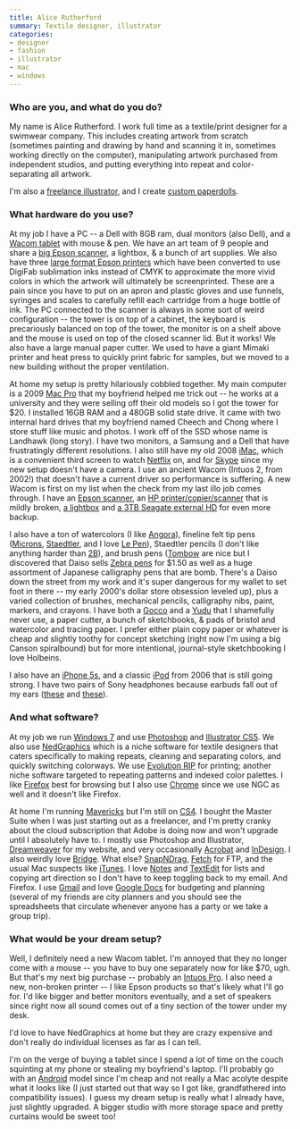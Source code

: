 ```yaml
---
title: Alice Rutherford
summary: Textile designer, illustrator
categories:
- designer
- fashion
- illustrator
- mac
- windows
---
```


### Who are you, and what do you do?

My name is Alice Rutherford. I work full time as a textile/print designer for a swimwear company. This includes creating artwork from scratch (sometimes painting and drawing by hand and scanning it in, sometimes working directly on the computer), manipulating artwork purchased from independent studios, and putting everything into repeat and color-separating all artwork.

I'm also a [freelance illustrator](http://alicerutherford.com/ "Alice's website."), and I create [custom paperdolls](http://etsy.com/shop/alicke/ "Alice's Etsy store.").

### What hardware do you use?

At my job I have a PC -- a Dell with 8GB ram, dual monitors (also Dell), and a [Wacom tablet][intuos] with mouse & pen. We have an art team of 9 people and share a [big Epson scanner][expression-11000xl], a lightbox, & a bunch of art supplies. We also have three [large format Epson printers][stylus-pro-7890] which have been converted to use DigiFab sublimation inks instead of CMYK to approximate the more vivid colors in which the artwork will ultimately be screenprinted. These are a pain since you have to put on an apron and plastic gloves and use funnels, syringes and scales to carefully refill each cartridge from a huge bottle of ink. The PC connected to the scanner is always in some sort of weird configuration -- the tower is on top of a cabinet, the keyboard is precariously balanced on top of the tower, the monitor is on a shelf above and the mouse is used on top of the closed scanner lid. But it works! We also have a large manual paper cutter. We used to have a giant Mimaki printer and heat press to quickly print fabric for samples, but we moved to a new building without the proper ventilation.

At home my setup is pretty hilariously cobbled together. My main computer is a 2009 [Mac Pro][mac-pro] that my boyfriend helped me trick out -- he works at a university and they were selling off their old models so I got the tower for $20. I installed 16GB RAM and a 480GB solid state drive. It came with two internal hard drives that my boyfriend named Cheech and Chong where I store stuff like music and photos. I work off of the SSD whose name is Landhawk (long story). I have two monitors, a Samsung and a Dell that have frustratingly different resolutions. I also still have my old 2008 [iMac][], which is a convenient third screen to watch [Netflix][] on, and for [Skype][] since my new setup doesn't have a camera. I use an ancient Wacom (Intuos 2, from 2002!) that doesn't have a current driver so performance is suffering. A new Wacom is first on my list when the check from my last illo job comes through. I have an [Epson scanner][perfection-4490-photo-scanner], an [HP printer/copier/scanner][deskjet-f380] that is mildly broken, [a lightbox][lightracer] and [a 3TB Seagate external HD][backup-plus] for even more backup.

I also have a ton of watercolors (I like [Angora][]), fineline felt tip pens ([Microns][pigma-micron], [Staedtler][pigment-liner-308], and I love [Le Pen][le-pen]), Staedtler pencils (I don't like anything harder than [2B][mars-lumograph-100]), and brush pens ([Tombow][dual-brush-pen] are nice but I discovered that Daiso sells [Zebra pens][disposable-brush-pen] for $1.50 as well as a huge assortment of Japanese calligraphy pens that are bomb. There's a Daiso down the street from my work and it's super dangerous for my wallet to set foot in there -- my early 2000's dollar store obsession leveled up), plus a varied collection of brushes, mechanical pencils, calligraphy nibs, paint, markers, and crayons. I have both a [Gocco][] and a [Yudu][] that I shamefully never use, a paper cutter, a bunch of sketchbooks, & pads of bristol and watercolor and tracing paper. I prefer either plain copy paper or whatever is cheap and slightly toothy for concept sketching (right now I'm using a big Canson spiralbound) but for more intentional, journal-style sketchbooking I love Holbeins.

I also have an [iPhone 5s][iphone-5s], and a classic [iPod][] from 2006 that is still going strong. I have two pairs of Sony headphones because earbuds fall out of my ears ([these][mdr-7502] and [these][mdr-zx110ap]).

### And what software?

At my job we run [Windows 7][windows-7] and use [Photoshop][] and [Illustrator CS5][illustrator]. We also use [NedGraphics][] which is a niche software for textile designers that caters specifically to making repeats, cleaning and separating colors, and quickly switching colorways. We use [Evolution RIP][evolution-rip] for printing; another niche software targeted to repeating patterns and indexed color palettes. I like [Firefox][] best for browsing but I also use [Chrome][] since we use NGC as well and it doesn't like Firefox.

At home I'm running [Mavericks][macos] but I'm still on [CS4][creative-suite]. I bought the Master Suite when I was just starting out as a freelancer, and I'm pretty cranky about the cloud subscription that Adobe is doing now and won't upgrade until I absolutely have to. I mostly use Photoshop and Illustrator, [Dreamweaver][] for my website, and very occasionally [Acrobat][] and [InDesign][]. I also weirdly love [Bridge][]. What else? [SnapNDrag][], [Fetch][] for FTP, and the usual Mac suspects like [iTunes][]. I love [Notes][] and [TextEdit][] for lists and copying art direction so I don't have to keep toggling back to my email. And Firefox. I use [Gmail][] and love [Google Docs][google-docs] for budgeting and planning (several of my friends are city planners and you should see the spreadsheets that circulate whenever anyone has a party or we take a group trip). 

### What would be your dream setup?

Well, I definitely need a new Wacom tablet. I'm annoyed that they no longer come with a mouse -- you have to buy one separately now for like $70, ugh. But that's my next big purchase -- probably an [Intuos Pro][intuos-pro]. I also need a new, non-broken printer -- I like Epson products so that's likely what I'll go for. I'd like bigger and better monitors eventually, and a set of speakers since right now all sound comes out of a tiny section of the tower under my desk.

I'd love to have NedGraphics at home but they are crazy expensive and don't really do individual licenses as far as I can tell. 

I'm on the verge of buying a tablet since I spend a lot of time on the couch squinting at my phone or stealing my boyfriend's laptop. I'll probably go with an [Android][] model since I'm cheap and not really a Mac acolyte despite what it looks like (I just started out that way so I got like, grandfathered into compatibility issues). I guess my dream setup is really what I already have, just slightly upgraded. A bigger studio with more storage space and pretty curtains would be sweet too!

[angora]: https://www.dickblick.com/products/talens-angora-watercolor-pan-sets/ "Non-toxic watercolour paints."
[backup-plus]: https://www.amazon.com/Seagate-Backup-Desktop-External-STCA3000101/dp/B00829THQE "An external disk drive."
[deskjet-f380]: https://www.amazon.com/HP-Deskjet-F380-Printer-Scanner/dp/B000FJLBTU "A printer/scanner/copier."
[disposable-brush-pen]: https://www.jetpens.com/Zebra-Disposable-Brush-Pen-Super-Fine/pd/2309 "A disposable brush pen."
[dual-brush-pen]: https://www.dickblick.com/products/tombow-dual-brush-pens/ "A double-ended marker pen."
[expression-11000xl]: http://www.epson.com/cgi-bin/Store/jsp/Product/Overview.do?BV_UseBVCookie=yes&sku=E11000XL-PH "A large-format scanner."
[gocco]: https://en.wikipedia.org/wiki/Gocco "A screen printing system."
[imac]: https://www.apple.com/imac/ "An all-in-one computer."
[intuos-pro]: https://www.wacom.com/en-ca/products/pen-tablets/intuos-pro-medium "A drawing tablet with multi-touch support."
[intuos]: https://www.wacom.com/en-us/products/pen-tablets/intuos "A pen tablet."
[iphone-5s]: https://en.wikipedia.org/wiki/IPhone_5S "A smartphone."
[ipod]: https://www.apple.com/ipod/ "A music player."
[le-pen]: http://www.uchida.com/p-63-le-pen.aspx "A pen."
[lightracer]: https://www.dickblick.com/products/artograph-lightracer-light-box/?wmckw=55315-1003 "A light box."
[mac-pro]: https://www.apple.com/mac-pro/ "The Intel-based Mac tower computer."
[mars-lumograph-100]: https://www.staedtler.com/en/products/pencils-accessories/pencils/mars-lumograph-100-premium-quality-pencil/ "A pencil."
[mdr-7502]: http://store.sony.com/professional-studio-headphones-zid27-MDR7502/cat-27-catid-All-Over-Head-Headphones "Studio-quality headphones."
[mdr-zx110ap]: https://www.amazon.com/Sony-MDR-ZX110AP-Headphones-Smartphone-MDRZX110AP/dp/B00KGR1JMA "Over-the-ear headphones."
[perfection-4490-photo-scanner]: http://www.epson.com/cgi-bin/Store/jsp/Product.do?sku=B11B176011 "A photo scanner."
[pigma-micron]: https://www.sakuraofamerica.com/Pen-Archival "A technical pen with archival pigmented ink."
[pigment-liner-308]: https://www.staedtler.com/en/products/ink-writing-instruments/fineliners/pigment-liner-308-fineliner/ "A pen."
[stylus-pro-7890]: https://www.epson.com/cgi-bin/Store/jsp/Pro/SeriesStylusPro78909890/Overview.do "A wide format printer."
[yudu]: https://www.amazon.com/Provo-Craft-Novelty-yudu-62-5000/dp/B0025T6V5C "A screen printing system."
[acrobat]: https://acrobat.adobe.com/us/en/acrobat.html "Software for creating and editing PDF documents."
[android]: https://developers.google.com/android/?csw=1 "A mobile phone platform."
[bridge]: https://creative.adobe.com/products/bridge "A shared media manager for Adobe CS products."
[chrome]: https://www.google.com/intl/en/chrome/browser/ "A WebKit-based browser, where each tab runs in its own thread."
[creative-suite]: https://www.adobe.com/creativecloud.html "A collection of design tools."
[dreamweaver]: https://www.adobe.com/products/dreamweaver.html "A WYSIWYG editor."
[evolution-rip]: http://www.digifab.com/systems/softrip.htm "Textile printing software."
[fetch]: https://fetchsoftworks.com/ "An FTP/SFTP client for Mac OS X."
[firefox]: https://www.mozilla.org/en-US/firefox/new/ "A cross-platform open-source web browser."
[gmail]: https://mail.google.com/mail/ "Web-based email."
[google-docs]: https://en.wikipedia.org/wiki/Google_Docs "A web-based office suite."
[illustrator]: https://www.adobe.com/products/illustrator.html "A vector graphics editor."
[indesign]: https://www.adobe.com/products/indesign.html "A desktop/web publishing application."
[itunes]: https://www.apple.com/itunes/ "A jukebox application and online store."
[macos]: https://en.wikipedia.org/wiki/MacOS "An operating system for Mac hardware."
[nedgraphics]: http://www.nedgraphics.com/ "Textile and fashion design software."
[netflix]: https://www.netflix.com/ "A movie rental and streaming service."
[notes]: https://en.wikipedia.org/wiki/Notes_(Apple) "A note-taking application included with Mac OS X."
[photoshop]: https://www.adobe.com/products/photoshop.html "A bitmap image editor."
[skype]: https://www.skype.com/en/ "Voice and video chat software."
[snapndrag]: http://www.yellowmug.com/snapndrag/ "A screenshot tool for Mac OS X."
[textedit]: https://support.apple.com/en-us/HT2523 "A text editor included with Mac OS X."
[windows-7]: https://en.wikipedia.org/wiki/Windows_7 "An operating system."
